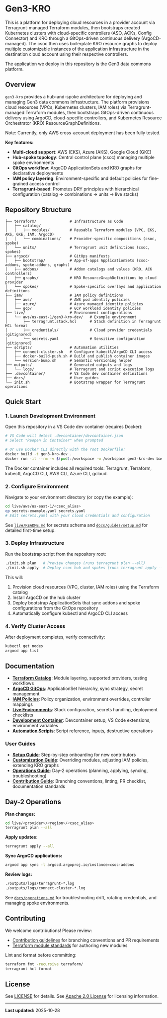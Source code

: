 # Gen3-KRO

 This is a platform for deploying cloud resources in a provider account via Terragrunt-managed Terraform modules, then bootstraps created Kubernetes clusters with cloud-specific controllers (ASO, ACKs, Config Connector) and KRO through a GitOps-driven continuous delivery (ArgoCD-managed). The csoc then uses boilerplate KRO resource graphs to deploy multiple customizable instances of the application infrastructure in the destination cloud account using their respective controllers.

 The application we deploy in this repository is the Gen3 data commons platform.

## Overview

`gen3-kro` provides a hub-and-spoke architecture for deploying and managing Gen3 data commons infrastructure. The platform provisions cloud resources (VPCs, Kubernetes clusters, IAM roles) via Terragrunt-managed Terraform modules, then bootstraps GitOps-driven continuous delivery using ArgoCD, cloud-specific controllers, and Kubernetes Resource Orchestrator (KRO) ResourceGraphDefinitions.

Note: Currently, only AWS cross-account deployment has been fully tested.

**Key features:**
- **Multi-cloud support**: AWS (EKS), Azure (AKS), Google Cloud (GKE)
- **Hub-spoke topology**:  Central control plane (csoc) managing multiple spoke environments
- **GitOps workflow**:     ArgoCD ApplicationSets and KRO graphs for declarative deployments
- **IAM policy layering**: Environment-specific and default policies for fine-grained access control
- **Terragrunt-based**:    Promotes DRY principles with hierarchical configuration (catalog → combinations → units → live stacks)

## Repository Structure

```
├── terraform/               # Infrastructure as Code
│   ├── catalog/
│   │   ├── modules/         # Reusable Terraform modules (VPC, EKS, AKS, GKE, IAM, ArgoCD)
│   │   └── combinations/    # Provider-specific compositions (csoc, spoke)
│   └── units/               # Terragrunt unit definitions (csoc, spokes)
├── argocd/                  # GitOps manifests
│   ├── bootstrap/           # App-of-apps ApplicationSets (csoc-addons, spoke-addons, graphs)
│   ├── addons/              # Addon catalogs and values (KRO, ACK controllers)
│   ├── graphs/              # KRO ResourceGraphDefinitions by cloud provider
│   └── spokes/              # Spoke-specific overlays and application definitions
├── iam/                     # IAM policy definitions
│   ├── aws/                 # AWS pod identity policies
│   ├── azure/               # Azure managed identity policies
│   └── gcp/                 # GCP workload identity policies
├── live/                    # Environment configurations
│   └── aws/us-east-1/gen3-kro-dev/   # Example environment
│       ├── terragrunt.stack.hcl      # Stack definition in Terragrunt HCL format
│       ├── credentials/              # Cloud provider credentials (gitignored)
│       └── secrets.yaml              # Sensitive configuration (gitignored)
├── scripts/                 # Automation utilities
│   ├── connect-cluster.sh   # Configure kubectl/ArgoCD CLI access
│   ├── docker-build-push.sh # Build and publish container images
│   └── version-bump.sh      # Semantic versioning helper
├── outputs/                 # Generated outputs and logs
│   └── logs/                # Terragrunt and script execution logs
├── .devcontainer/           # VS Code dev container definitions
├── docs/                    # User guides
└── init.sh                  # Bootstrap wrapper for Terragrunt operations
```

## Quick Start

### 1. Launch Development Environment

Open this repository in a VS Code dev container (requires Docker):

```bash
# VS Code will detect .devcontainer/devcontainer.json
# Select "Reopen in Container" when prompted

# Or use Docker CLI directly with the root Dockerfile:
docker build -t gen3-kro-dev .
docker run -it --rm -v $(pwd):/workspace -w /workspace gen3-kro-dev bash
```

The Docker container includes all required tools: Terragrunt, Terraform, kubectl, ArgoCD CLI, AWS CLI, Azure CLI, gcloud.

### 2. Configure Environment

Navigate to your environment directory (or copy the example):

```bash
cd live/aws/us-east-1/<csoc_alias>
cp secrets-example.yaml secrets.yaml
# Edit secrets.yaml with your cloud credentials and configuration
```

See [`live/README.md`](live/README.md) for secrets schema and [`docs/guides/setup.md`](docs/guides/setup.md) for detailed first-time setup.

### 3. Deploy Infrastructure

Run the bootstrap script from the repository root:

```bash
./init.sh plan   # Preview changes (runs terragrunt plan --all)
./init.sh apply  # Deploy csoc hub and spokes (runs terragrunt apply --all)
```

This will:
1. Provision cloud resources (VPC, cluster, IAM roles) using the Terraform catalog
2. Install ArgoCD on the hub cluster
3. Deploy bootstrap ApplicationSets that sync addons and spoke configurations from the GitOps repository
4. Automatically configure kubectl and ArgoCD CLI access

### 4. Verify Cluster Access

After deployment completes, verify connectivity:

```bash
kubectl get nodes
argocd app list
```

## Documentation

- **[Terraform Catalog](terraform/README.md)**: Module layering, supported providers, testing workflows
- **[ArgoCD GitOps](argocd/README.md)**: ApplicationSet hierarchy, sync strategy, secret management
- **[IAM Policies](iam/README.md)**: Policy organization, environment overrides, controller mappings
- **[Live Environments](live/README.md)**: Stack configuration, secrets handling, deployment checklists
- **[Development Container](.devcontainer/README.md)**: Devcontainer setup, VS Code extensions, environment variables
- **[Automation Scripts](scripts/README.md)**: Script reference, inputs, destructive operations

### User Guides

- **[Setup Guide](docs/guides/setup.md)**: Step-by-step onboarding for new contributors
- **[Customization Guide](docs/guides/customization.md)**: Overriding modules, adjusting IAM policies, extending KRO graphs
- **[Operations Guide](docs/guides/operations.md)**: Day-2 operations (planning, applying, syncing, troubleshooting)
- **[Contribution Guide](docs/guides/contributing.md)**: Branching conventions, linting, PR checklist, documentation standards

## Day-2 Operations

**Plan changes:**
```bash
cd live/<provider>/<region>/<csoc_alias>
terragrunt plan --all
```

**Apply updates:**
```bash
terragrunt apply --all
```

**Sync ArgoCD applications:**
```bash
argocd app sync -l argocd.argoproj.io/instance=csoc-addons
```

**Review logs:**
```bash
./outputs/logs/terragrunt-*.log
./outputs/logs/connect-cluster-*.log
```

See [`docs/operations.md`](docs/guides/operations.md) for troubleshooting drift, rotating credentials, and managing spoke environments.

## Contributing

We welcome contributions! Please review:
- [Contribution guidelines](docs/guides/contributing.md) for branching conventions and PR requirements
- [Terraform module standards](terraform/catalog/modules/README.md) for authoring new modules

Lint and format before committing:
```bash
terraform fmt -recursive terraform/
terragrunt hcl format
```

## License

See [LICENSE](LICENSE) for details.
See [Apache 2.0 License](third-party-licenses/apache-2.0) for licensing information.

---
**Last updated:** 2025-10-28

